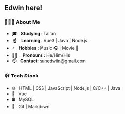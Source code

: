 
<h2> Edwin here!</h2>
<h3> 👨🏻‍💻 About Me </h3>
<ul>
<li>🎓 &nbsp; <strong>Studying :</strong> Tai&#39;an</li>
<li><strong>​ ☝️</strong> &nbsp;  <strong>Learning :</strong> Vue3 | Java | Node.js</li>
<li>⭐️ &nbsp; <strong>Hobbies :</strong>  Music 🎧 | Movie 🎥</li>
<li><strong>👨‍🎓</strong> &nbsp;  <strong>Pronouns :</strong> He/Him/His</li>
<li>📫 &nbsp; <strong>Contact:</strong>  <a href='mailto:sunedwiin@gmail.com' target='_blank' class='url'>sunedwiin@gmail.com</a></li>

</ul>
<h3>🛠 Tech Stack</h3>
<ul>
<li>🌐 &nbsp; HTML | CSS | JavaScript | Node.js | C/C++ | Java</li>
<li>🔑 &nbsp; Vue </li>
<li>🛢 &nbsp;  MySQL</li>
<li>🔧 &nbsp; Git | Markdown</li>

</ul>
<!-- [![edwiinsun's GitHub Stats](https://github-readme-stats.vercel.app/api?username=edwiinsun&show_icons=true)](https://github.com/edwiinsun) -->
<!--
**edwiinsun/edwiinsun** is a ✨ _special_ ✨ repository because its `README.md` (this file) appears on your GitHub profile.

Here are some ideas to get you started:

- 🔭 I’m currently working on ...
- 🌱 I’m currently learning ...
- 👯 I’m looking to collaborate on ...
- 🤔 I’m looking for help with ...
- 💬 Ask me about ...
- 📫 How to reach me: ...
- 😄 Pronouns: ...
- ⚡ Fun fact: ...
-->
